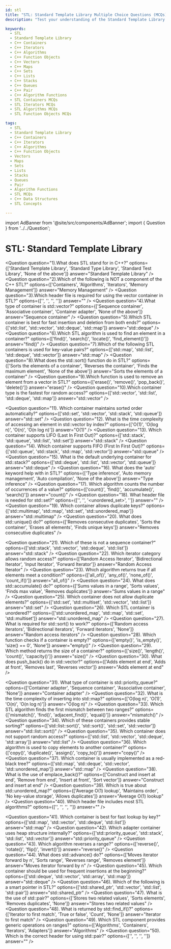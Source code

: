 ```yaml
---
id: stl
title: "STL: Standard Template Library Multiple Choice Questions (MCQs)"
description: "Test your understanding of the Standard Template Library (STL) in this set of Multiple Choice Questions (MCQs). This guide covers various components of STL including containers, iterators, algorithms, and function objects. Understand how to efficiently use data structures such as vectors, maps, and sets, as well as how STL provides powerful algorithms for sorting, searching, and modifying data."

keywords:
  - STL
  - Standard Template Library
  - C++ Containers
  - C++ Iterators
  - C++ Algorithms
  - C++ Function Objects
  - C++ Vectors
  - C++ Maps
  - C++ Sets
  - C++ Lists
  - C++ Stacks
  - C++ Queues
  - C++ Pair
  - C++ Algorithm Functions
  - STL Containers MCQs
  - STL Iterators MCQs
  - STL Algorithms MCQs
  - STL Function Objects MCQs

tags:
  - STL
  - Standard Template Library
  - C++ Containers
  - C++ Iterators
  - C++ Algorithms
  - C++ Function Objects
  - Vectors
  - Maps
  - Sets
  - Lists
  - Stacks
  - Queues
  - Pair
  - Algorithm Functions
  - STL MCQs
  - C++ Data Structures
  - STL Concepts

---
```

import AdBanner from '@site/src/components/AdBanner';
import { Question } from '../../Question';

# STL: Standard Template Library

<Question
  question="1).What does STL stand for in C++?"
  options={['Standard Template Library', 'Standard Type Library', 'Standard Test Library', 'None of the above']}
  answer="Standard Template Library"
/>
<Question
  question="2).Which of the following is NOT a component of the C++ STL?"
  options={['Containers', 'Algorithms', 'Iterators', 'Memory Management']}
  answer="Memory Management"
/>
<Question
  question="3).Which header file is required for using the vector container in STL?"
  options={['<vector>', '<iostream>', '<algorithm>', '<list>']}
  answer="<vector>"
/>
<Question
  question="4).What type of container is std::vector?"
  options={['Sequence container', 'Associative container', 'Container adapter', 'None of the above']}
  answer="Sequence container"
/>
<Question
  question="5).Which STL container is best for fast insertion and deletion from both ends?"
  options={['std::list', 'std::vector', 'std::deque', 'std::map']}
  answer="std::deque"
/>
<Question
  question="6).Which STL algorithm is used to find an element in a container?"
  options={['find()', 'search()', 'locate()', 'find_element()']}
  answer="find()"
/>
<Question
  question="7).Which of the following STL containers is used for key-value pairs?"
  options={['std::map', 'std::list', 'std::deque', 'std::vector']}
  answer="std::map"
/>
<Question
  question="8).What does the std::sort() function do in STL?"
  options={['Sorts the elements of a container', 'Reverses the container', 'Finds the maximum element', 'None of the above']}
  answer="Sorts the elements of a container"
/>
<Question
  question="9).Which function is used to remove an element from a vector in STL?"
  options={['erase()', 'remove()', 'pop_back()', 'delete()']}
  answer="erase()"
/>
<Question
  question="10).Which container type is the fastest for random access?"
  options={['std::vector', 'std::list', 'std::deque', 'std::map']}
  answer="std::vector"
/>

<div>
<AdBanner />
</div>

<Question
  question="11). Which container maintains sorted order automatically?"
  options={['std::set', 'std::vector', 'std::stack', 'std::queue']}
  answer="std::set"
/>
<Question
  question="12). What is the time complexity of accessing an element in std::vector by index?"
  options={['O(1)', 'O(log n)', 'O(n)', 'O(n log n)']}
  answer="O(1)"
/>
<Question
  question="13). Which container supports LIFO (Last In First Out)?"
  options={['std::stack', 'std::queue', 'std::list', 'std::set']}
  answer="std::stack"
/>
<Question
  question="14). Which container supports FIFO (First In First Out)?"
  options={['std::queue', 'std::stack', 'std::map', 'std::vector']}
  answer="std::queue"
/>
<Question
  question="15). What is the default underlying container for std::stack?"
  options={['std::deque', 'std::list', 'std::vector', 'std::queue']}
  answer="std::deque"
/>
<Question
  question="16). What does the 'auto' keyword help with in STL?"
  options={['Type inference', 'Auto memory management', 'Auto compilation', 'None of the above']}
  answer="Type inference"
/>
<Question
  question="17). Which algorithm counts the number of occurrences of a value?"
  options={['count()', 'find()', 'accumulate()', 'search()']}
  answer="count()"
/>
<Question
  question="18). What header file is needed for std::set?"
  options={['<set>', '<map>', '<unordered_set>', '<iostream>']}
  answer="<set>"
/>
<Question
  question="19). Which container allows duplicate keys?"
  options={['std::multimap', 'std::map', 'std::set', 'std::unordered_map']}
  answer="std::multimap"
/>
<Question
  question="20). What does std::unique() do?"
  options={['Removes consecutive duplicates', 'Sorts the container', 'Erases all elements', 'Finds unique keys']}
  answer="Removes consecutive duplicates"
/>

<div>
<AdBanner />
</div>

<Question
  question="21). Which of these is not a sequence container?"
  options={['std::stack', 'std::vector', 'std::deque', 'std::list']}
  answer="std::stack"
/>
<Question
  question="22). Which iterator category allows random access?"
  options={['Random Access Iterator', 'Bidirectional Iterator', 'Input Iterator', 'Forward Iterator']}
  answer="Random Access Iterator"
/>
<Question
  question="23). Which algorithm returns true if all elements meet a condition?"
  options={['all_of()', 'any_of()', 'none_of()', 'count_if()']}
  answer="all_of()"
/>
<Question
  question="24). What does std::accumulate() do?"
  options={['Sums values in a range', 'Sorts values', 'Finds max value', 'Removes duplicates']}
  answer="Sums values in a range"
/>
<Question
  question="25). Which container does not allow duplicate elements?"
  options={['std::set', 'std::multiset', 'std::vector', 'std::list']}
  answer="std::set"
/>
<Question
  question="26). Which STL container is unordered?"
  options={['std::unordered_map', 'std::map', 'std::set', 'std::multiset']}
  answer="std::unordered_map"
/>
<Question
  question="27). What is required for std::sort() to work?"
  options={['Random access iterators', 'Bidirectional iterators', 'Forward iterators', 'None']}
  answer="Random access iterators"
/>
<Question
  question="28). Which function checks if a container is empty?"
  options={['empty()', 'is_empty()', 'size() == 0', 'None']}
  answer="empty()"
/>
<Question
  question="29). Which method returns the size of a container?"
  options={['size()', 'length()', 'count()', 'capacity()']}
  answer="size()"
/>
<Question
  question="30). What does push_back() do in std::vector?"
  options={['Adds element at end', 'Adds at front', 'Removes last', 'Reverses vector']}
  answer="Adds element at end"
/>

<div>
<AdBanner />
</div>

<Question
  question="31). What type of container is std::priority_queue?"
  options={['Container adapter', 'Sequence container', 'Associative container', 'None']}
  answer="Container adapter"
/>
<Question
  question="32). What is the time complexity of inserting into std::map?"
  options={['O(log n)', 'O(1)', 'O(n)', 'O(n log n)']}
  answer="O(log n)"
/>
<Question
  question="33). Which STL algorithm finds the first mismatch between two ranges?"
  options={['mismatch()', 'find()', 'adjacent_find()', 'equal()']}
  answer="mismatch()"
/>
<Question
  question="34). Which of these containers provides stable sorting?"
  options={['std::list::sort()', 'std::sort()', 'std::set', 'std::vector']}
  answer="std::list::sort()"
/>
<Question
  question="35). Which container does not support random access?"
  options={['std::list', 'std::vector', 'std::deque', 'std::array']}
  answer="std::list"
/>
<Question
  question="36). Which algorithm is used to copy elements to another container?"
  options={['copy()', 'duplicate()', 'assign()', 'copy_to()']}
  answer="copy()"
/>
<Question
  question="37). Which container is usually implemented as a red-black tree?"
  options={['std::map', 'std::deque', 'std::vector', 'std::unordered_map']}
  answer="std::map"
/>
<Question
  question="38). What is the use of emplace_back()?"
  options={['Construct and insert at end', 'Remove from end', 'Insert at front', 'Sort vector']}
  answer="Construct and insert at end"
/>
<Question
  question="39). Which is true about std::unordered_map?"
  options={['Average O(1) lookup', 'Maintains order', 'No key-value storage', 'Allows duplicates']}
  answer="Average O(1) lookup"
/>
<Question
  question="40). Which header file includes most STL algorithms?"
  options={['<algorithm>', '<vector>', '<map>', '<utility>']}
  answer="<algorithm>"
/>

<div>
<AdBanner />
</div>

<Question
  question="41). Which container is best for fast lookup by key?"
  options={['std::map', 'std::vector', 'std::deque', 'std::list']}
  answer="std::map"
/>
<Question
  question="42). Which adapter container uses heap structure internally?"
  options={['std::priority_queue', 'std::stack', 'std::list', 'std::vector']}
  answer="std::priority_queue"
/>
<Question
  question="43). Which algorithm reverses a range?"
  options={['reverse()', 'rotate()', 'flip()', 'invert()']}
  answer="reverse()"
/>
<Question
  question="44). What does std::advance() do?"
  options={['Moves iterator forward by n', 'Sorts range', 'Reverses range', 'Removes element']}
  answer="Moves iterator forward by n"
/>
<Question
  question="45). Which container should be used for frequent insertions at the beginning?"
  options={['std::deque', 'std::vector', 'std::array', 'std::map']}
  answer="std::deque"
/>
<Question
  question="46). Which of the following is a smart pointer in STL?"
  options={['std::shared_ptr', 'std::vector', 'std::list', 'std::pair']}
  answer="std::shared_ptr"
/>
<Question
  question="47). What is the use of std::pair?"
  options={['Stores two related values', 'Sorts elements', 'Removes duplicates', 'None']}
  answer="Stores two related values"
/>
<Question
  question="48). What is returned by std::find_if()?"
  options={['Iterator to first match', 'True or false', 'Count', 'None']}
  answer="Iterator to first match"
/>
<Question
  question="49). Which STL component provides generic operations on ranges?"
  options={['Algorithms', 'Containers', 'Iterators', 'Adapters']}
  answer="Algorithms"
/>
<Question
  question="50). Which is the correct header for using std::pair?"
  options={['<utility>', '<pair>', '<tuple>', '<functional>']}
  answer="<utility>"
/>

<div>
<AdBanner />
</div>